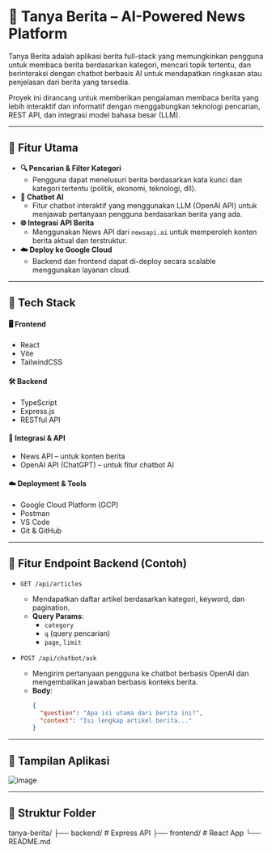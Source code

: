 # 📰 Tanya Berita – AI-Powered News Platform

Tanya Berita adalah aplikasi berita full-stack yang memungkinkan pengguna untuk membaca berita berdasarkan kategori, mencari topik tertentu, dan berinteraksi dengan chatbot berbasis AI untuk mendapatkan ringkasan atau penjelasan dari berita yang tersedia.

Proyek ini dirancang untuk memberikan pengalaman membaca berita yang lebih interaktif dan informatif dengan menggabungkan teknologi pencarian, REST API, dan integrasi model bahasa besar (LLM).

---

## 🚀 Fitur Utama

* **🔍 Pencarian & Filter Kategori**
    * Pengguna dapat menelusuri berita berdasarkan kata kunci dan kategori tertentu (politik, ekonomi, teknologi, dll).
* **🤖 Chatbot AI**
    * Fitur chatbot interaktif yang menggunakan LLM (OpenAI API) untuk menjawab pertanyaan pengguna berdasarkan berita yang ada.
* **🌐 Integrasi API Berita**
    * Menggunakan News API dari `newsapi.ai` untuk memperoleh konten berita aktual dan terstruktur.
* **☁️ Deploy ke Google Cloud**
    * Backend dan frontend dapat di-deploy secara scalable menggunakan layanan cloud.

---

## 🧱 Tech Stack

#### 🖥 Frontend
* React
* Vite
* TailwindCSS

#### 🛠 Backend
* TypeScript
* Express.js
* RESTful API

#### 🔗 Integrasi & API
* News API – untuk konten berita
* OpenAI API (ChatGPT) – untuk fitur chatbot AI

#### ☁️ Deployment & Tools
* Google Cloud Platform (GCP)
* Postman
* VS Code
* Git & GitHub

---

## 🔧 Fitur Endpoint Backend (Contoh)

* `GET /api/articles`
    * Mendapatkan daftar artikel berdasarkan kategori, keyword, dan pagination.
    * **Query Params**:
        * `category`
        * `q` (query pencarian)
        * `page`, `limit`

* `POST /api/chatbot/ask`
    * Mengirim pertanyaan pengguna ke chatbot berbasis OpenAI dan mengembalikan jawaban berbasis konteks berita.
    * **Body**:
        ```json
        {
          "question": "Apa isi utama dari berita ini?",
          "context": "Isi lengkap artikel berita..."
        }
        ```

---

## 📸 Tampilan Aplikasi

![image](https://github.com/user-attachments/assets/0b670357-dca0-45fd-a51f-f937f3c2ce6f)


---

## 📁 Struktur Folder

tanya-berita/
├── backend/              # Express API
├── frontend/             # React App
└── README.md
